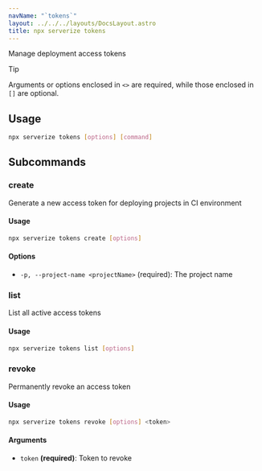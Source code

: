 ```yaml
---
navName: "`tokens`"
layout: ../../../layouts/DocsLayout.astro
title: npx serverize tokens
---
```

Manage deployment access tokens
> [!TIP]
> Arguments or options enclosed in `<>` are required, while those enclosed in `[]` are optional.
 
## Usage
```sh frame="none"
npx serverize tokens [options] [command]
```
## Subcommands


### create
Generate a new access token for deploying projects in CI environment
#### Usage
```sh frame="none"
npx serverize tokens create [options]
```
#### Options


- `-p, --project-name <projectName>` (required): The project name
### list
List all active access tokens
#### Usage
```sh frame="none"
npx serverize tokens list [options]
```
### revoke
Permanently revoke an access token
#### Usage
```sh frame="none"
npx serverize tokens revoke [options] <token>
```
#### Arguments


- `token` **(required)**: Token to revoke